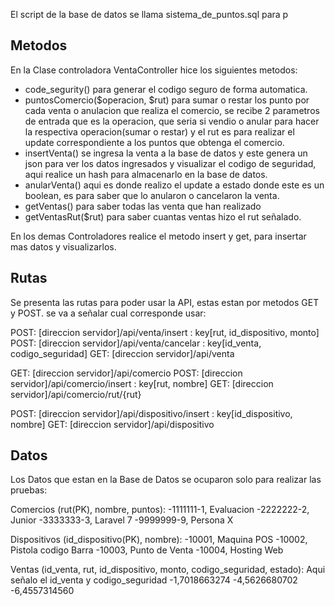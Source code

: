 
El script de la base de datos se llama sistema_de_puntos.sql para p

## Metodos

En la Clase controladora VentaController hice los siguientes metodos:
 * code_segurity() para generar el codigo seguro de forma automatica.
 * puntosComercio($operacion, $rut) para sumar o restar los punto por cada venta o anulacion que realiza el comercio, se recibe 2 parametros de entrada que es la operacion, que seria si vendio o anular para hacer la respectiva operacion(sumar o restar) y el rut es para realizar el update correspondiente a los puntos que obtenga el comercio.
 * insertVenta() se ingresa la venta a la base de datos y este genera un json para ver los datos ingresados y visualizar el codigo de seguridad, aqui realice un hash para almacenarlo en la base de datos.
 * anularVenta() aqui es donde realizo el update a estado donde este es un boolean, es para saber que lo anularon o cancelaron la venta.
 * getVentas() para saber todas las venta que han realizado
 * getVentasRut($rut) para saber cuantas ventas hizo el rut señalado.

 En los demas Controladores realice el metodo insert y get, para insertar mas datos y visualizarlos.

## Rutas

Se presenta las rutas para poder usar la API, estas estan por metodos GET y POST. se va a señalar cual corresponde usar:

POST: [direccion servidor]/api/venta/insert         : key[rut, id_dispositivo, monto]
POST: [direccion servidor]/api/venta/cancelar       : key[id_venta, codigo_seguridad]
GET:  [direccion servidor]/api/venta

GET:  [direccion servidor]/api/comercio
POST: [direccion servidor]/api/comercio/insert      : key[rut, nombre]
GET:  [direccion servidor]/api/comercio/rut/{rut}

POST: [direccion servidor]/api/dispositivo/insert   : key[id_dispositivo, nombre]
GET:  [direccion servidor]/api/dispositivo

## Datos

Los Datos que estan en la Base de Datos se ocuparon solo para realizar las pruebas:

Comercios (rut(PK), nombre, puntos):
-1111111-1, Evaluacion
-2222222-2, Junior
-3333333-3, Laravel 7
-9999999-9, Persona X

Dispositivos (id_dispositivo(PK), nombre):
-10001, Maquina POS
-10002, Pistola codigo Barra
-10003, Punto de Venta
-10004, Hosting Web

Ventas (id_venta, rut, id_dispositivo, monto, codigo_seguridad, estado): Aqui señalo el id_venta y codigo_seguridad
-1,7018663274
-4,5626680702
-6,4557314560
